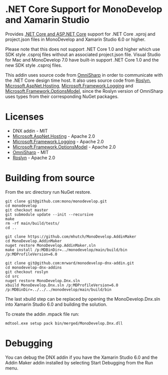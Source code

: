 # .NET Core Support for MonoDevelop and Xamarin Studio

Provides [.NET Core and ASP.NET Core](https://dotnet.github.io/) support for .NET Core .xproj and project.json files in MonoDevelop and Xamarin Studio 6.0 or higher.

Please note that this does not support .NET Core 1.0 and higher which use SDK style .csproj files without an associated project.json file. Visual Studio for Mac and MonoDevelop 7.0 have built-in support .NET Core 1.0 and the new SDK style .csproj files.

This addin uses source code from [OmniSharp](https://github.com/OmniSharp/omnisharp-roslyn) in order to communicate with the .NET Core design time host. It also uses source code from [Roslyn](https://github.com/dotnet/roslyn), [Microsoft.AspNet.Hosting](https://github.com/aspnet/Hosting), [Microsoft.Framework.Logging](https://github.com/aspnet/Logging) and [Microsoft.Framework.OptionsModel](https://github.com/aspnet/Options/), since the Roslyn version of OmniSharp uses types from their corresponding NuGet packages.

# Licenses

 - DNX addin - MIT
 - [Microsoft.AspNet.Hosting](https://github.com/aspnet/Hosting) - Apache 2.0
 - [Microsoft.Framework.Logging](https://github.com/aspnet/Logging) - Apache 2.0
 - [Microsoft.Framework.OptionsModel](https://github.com/aspnet/Options/) - Apache 2.0
 - [OmniSharp](https://github.com/OmniSharp/omnisharp-roslyn) - MIT
 - [Roslyn](https://github.com/dotnet/roslyn) - Apache 2.0

# Building from source

From the src directory run NuGet restore.

    git clone git@github.com:mono/monodevelop.git
    cd monodevelop
    git checkout master
    git submodule update --init --recursive
    make
    rm -rf main/build/tests/
    cd ..

    git clone https://github.com/mhutch/MonoDevelop.AddinMaker
    cd MonoDevelop.AddinMaker
    nuget restore MonoDevelop.AddinMaker.sln
    make install /p:MDBinDir=../monodevelop/main/build/bin /p:MDProfileVersion=6.0

    git clone git@github.com:mrward/monodevelop-dnx-addin.git
    cd monodevelop-dnx-addins
    git checkout roslyn
    cd src
    nuget restore MonoDevelop.Dnx.sln
    xbuild MonoDevelop.Dnx.sln /p:MDProfileVersion=6.0 /p:MDBinDir=../../../monodevelop/main/build/bin
    
The last xbuild step can be replaced by opening the MonoDevelop.Dnx.sln into Xamarin Studio 6.0 and building the solution.

To create the addin .mpack file run:

    mdtool.exe setup pack bin/merged/MonoDevelop.Dnx.dll
    
# Debugging

You can debug the DNX addin if you have the Xamarin Studio 6.0 and the Addin Maker addin installed by selecting Start Debugging from the Run menu.

